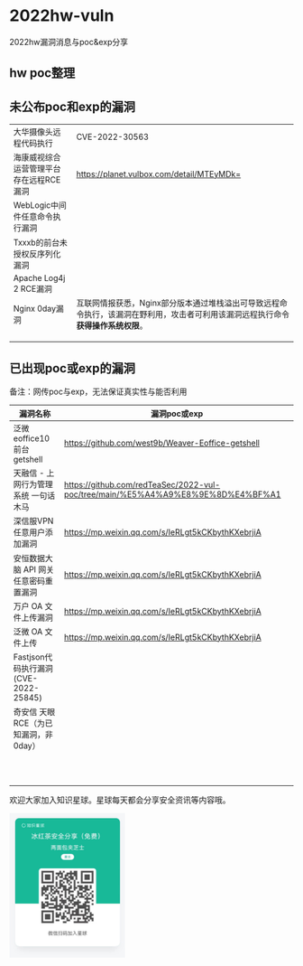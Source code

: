 # 2022hw-vuln
 2022hw漏洞消息与poc&exp分享



## hw poc整理

[2022hwpoc整理]: https://github.com/redTeaSec/2022hw-vuln/blob/main/hw2022poc%E6%A2%B3%E7%90%86.md	"2022hwpoc整理"





## 未公布poc和exp的漏洞

|                                         |                                                              |
| --------------------------------------- | ------------------------------------------------------------ |
| 大华摄像头远程代码执行                  | CVE-2022-30563                                               |
| 海康威视综合运营管理平台存在远程RCE漏洞 | https://planet.vulbox.com/detail/MTEyMDk=                    |
| WebLogic中间件任意命令执行漏洞          |                                                              |
| Txxxb的前台未授权反序列化漏洞           |                                                              |
| Apache Log4j 2 RCE漏洞                  |                                                              |
| Nginx 0day漏洞                          | 互联网情报获悉，Nginx部分版本通过堆栈溢出可导致远程命令执行，该漏洞在野利用，攻击者可利用该漏洞远程执行命令**获得操作系统权限**。 |
|                                         |                                                              |
|                                         |                                                              |
|                                         |                                                              |



## 已出现poc或exp的漏洞

备注：网传poc与exp，无法保证真实性与能否利用

| 漏洞名称                              | 漏洞poc或exp                                                 |
| ------------------------------------- | ------------------------------------------------------------ |
| 泛微 eoffice10 前台 getshell          | https://github.com/west9b/Weaver-Eoffice-getshell            |
| 天融信 - 上网行为管理系统 一句话木马  | https://github.com/redTeaSec/2022-vul-poc/tree/main/%E5%A4%A9%E8%9E%8D%E4%BF%A1 |
| 深信服VPN任意用户添加漏洞             | https://mp.weixin.qq.com/s/IeRLgt5kCKbythKXebrjiA            |
| 安恒数据大脑 API 网关任意密码重置漏洞 | https://mp.weixin.qq.com/s/IeRLgt5kCKbythKXebrjiA            |
| 万户 OA 文件上传漏洞                  | https://mp.weixin.qq.com/s/IeRLgt5kCKbythKXebrjiA            |
| 泛微 OA 文件上传                      | https://mp.weixin.qq.com/s/IeRLgt5kCKbythKXebrjiA            |
| Fastjson代码执行漏洞(CVE-2022-25845)  |                                                              |
| 奇安信 天眼RCE（为已知漏洞，非0day）  |                                                              |
|                                       |                                                              |
|                                       |                                                              |
|                                       |                                                              |
|                                       |                                                              |
|                                       |                                                              |
|                                       |                                                              |
|                                       |                                                              |
|                                       |                                                              |
|                                       |                                                              |
|                                       |                                                              |
|                                       |                                                              |



欢迎大家加入知识星球。星球每天都会分享安全资讯等内容哦。

<img src="README.assets/image-20220731022232840.png" alt="image-20220731022232840" style="zoom: 25%;" />